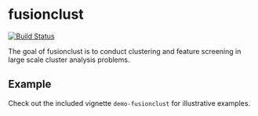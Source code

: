 <!-- README.md is generated from README.Rmd. Please edit that file -->
fusionclust
===========
[![Build Status](https://travis-ci.org/trambakbanerjee/fusionclust.svg?branch=master)](https://travis-ci.org/trambakbanerjee/fusionclust)

The goal of fusionclust is to conduct clustering and feature screening in large scale cluster analysis problems.

Example
-------

Check out the included vignette `demo-fusionclust` for illustrative examples.
